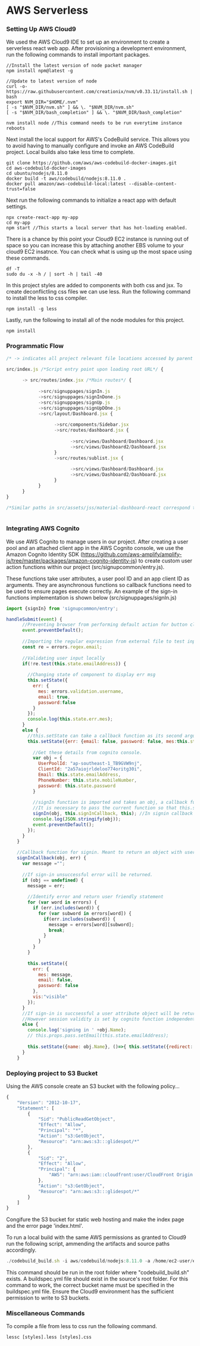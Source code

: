 # AWS Serverless


### Setting Up AWS Cloud9
We used the AWS Cloud9 IDE to set up an environment to create a serverless react web app. After provisioning a development environment, run the following commands to install important packages.
```
//Install the latest version of node packet manager
npm install npm@latest -g

//Update to latest version of node
curl -o- https://raw.githubusercontent.com/creationix/nvm/v0.33.11/install.sh | bash
export NVM_DIR="$HOME/.nvm"
[ -s "$NVM_DIR/nvm.sh" ] && \. "$NVM_DIR/nvm.sh"
[ -s "$NVM_DIR/bash_completion" ] && \. "$NVM_DIR/bash_completion"

nvm install node //This command needs to be run everytime instance reboots
```

Next install the local support for AWS's CodeBuild service. This allows you to avoid having to manually configure and invoke an AWS CodeBuild project. Local builds also take less time to complete. 
```
git clone https://github.com/aws/aws-codebuild-docker-images.git
cd aws-codebuild-docker-images
cd ubuntu/nodejs/8.11.0
docker build -t aws/codebuild/nodejs:8.11.0 .
docker pull amazon/aws-codebuild-local:latest --disable-content-trust=false
```

Next run the following commands to initialize a react app with default settings.
```
npx create-react-app my-app
cd my-app
npm start //This starts a local server that has hot-loading enabled.
```

There is a chance by this point your Cloud9 EC2 instance is running out of space so you can increase this by attaching another EBS volume to your cloud9 EC2 insatnce. You can check what is using up the most space using these commands.
```
df -T 
sudo du -x -h / | sort -h | tail -40
```

In this project styles are added to components with both css and jsx. To create deconflictling css files we can use less. Run the following command to install the less to css compiler.
```
npm install -g less
```

Lastly, run the following to install all of the node modules for this project.
```
npm install
```

### Programmatic Flow

```javascript
/* -> indicates all project relevant file locations accessed by parent path */

src/index.js /*Script entry point upon loading root URL*/ {
      
      -> src/routes/index.jsx /*Main routes*/ {
            
            ->src/signuppages/signIn.js
            ->src/signuppages/signInDone.js
            ->src/signuppages/signUp.js
            ->src/signuppages/signUpDOne.js
            ->src/layout/Dashboard.jsx {
            
                  ->src/components/Sidebar.jsx
                  ->src/routes/dashboard.jsx {
                  
                        ->src/views/Dashboard/Dashboard.jsx
                        ->src/views/Dashboard2/Dashboard.jsx
                  }
                  ->src/routes/sublist.jsx {
                        
                        ->src/views/Dashboard/Dashboard.jsx
                        ->src/views/Dashboard2/Dashboard.jsx
                  }
            }
      }
}

/*Similar paths in src/assets/jss/material-dashboard-react correspond to styles of components in src/components, src/views and src/layout*/
      
```

### Integrating AWS Cognito

We use AWS Cognito to manage users in our project. After creating a user pool and an attached client app in the AWS Cognito console, we use the Amazon Cognito Identity SDK (https://github.com/aws-amplify/amplify-js/tree/master/packages/amazon-cognito-identity-js) to create custom user action functions within our project (src/signupcommon/entry.js). 

These functions take user attributes, a user pool ID and an app client ID as arguments. They are asynchronous functions so callback functions need to be used to ensure pages execute correctly. An example of the sign-in functions implementation is shown below (src/signuppages/signIn.js)
```javascript
import {signIn} from 'signupcommon/entry';

handleSubmit(event) {
      //Preventing browser from performing default action for button click
      event.preventDefault();
      
      //Importing the regular expression from external file to test inputs.
      const re = errors.regex.email; 
      
      //Validating user input locally
      if(!re.test(this.state.emailAddress)) { 
      
        //Changing state of component to display err msg
        this.setState({ 
          err: {
            mes: errors.validation.username,
            email: true,
            password:false
          }
        });
        console.log(this.state.err.mes);
      }
      else {
        //this.setState can take a callback function as its second argument, whcih is called only after state is set.
        this.setState({err: {email: false, password: false, mes:this.state.err.mes}}, () => {
          
          //Get these details from cognito console.
          var obj = {
            UserPoolId: "ap-southeast-1_TB9GVW9nj",
            ClientId: "2a57aiojrldeloo774oritg30i",
            Email: this.state.emailAddress,
            PhoneNumber: this.state.mobileNumber,
            password: this.state.password
          }
          
          //signIn function is imported and takes an obj, a callback function and the current component as its arguments.
          //It is necessary to pass the current function so that this.setState can be called in the callback function.
          signIn(obj, this.signInCallback, this); //In signin callback 
          console.log(JSON.stringify(obj));
          event.preventDefault();
        });  
      }
    }
    
    //Callback function for signin. Meant to return an object with user attributes if sign-in successful.
    signInCallback(obj, err) {
      var message ="";
      
      //If sign-in unsuccessful error will be returned.
      if (obj == undefined) {
        message = err;
        
        //Identify error and return user friendly statement
        for (var word in errors) {
          if (err.includes(word)) {
            for (var subword in errors[word]) {
              if(err.includes(subword)) {
                message = errors[word][subword]; 
                break;
              }
            }
          }
        }
        
        this.setState({
          err: {
            mes: message,
            email: false,
            password: false
          },
          vis:"visible"
        });
      }
      //If sign-in is succsessful a user attribute object will be returned.
      //However session validity is set by cognito function independently in browser cache.
      else {
        console.log('signing in ' +obj.Name);
        // this.props.pass.setEmail(this.state.emailAddress);
      
        this.setState({name: obj.Name}, ()=>{ this.setState({redirect: true})});
      }
    }
```

### Deploying project to S3 Bucket

Using the AWS console create an S3 bucket with the following policy...
```javascript
{
    "Version": "2012-10-17",
    "Statement": [
        {
            "Sid": "PublicReadGetObject",
            "Effect": "Allow",
            "Principal": "*",
            "Action": "s3:GetObject",
            "Resource": "arn:aws:s3:::glidespot/*"
        },
        {
            "Sid": "2",
            "Effect": "Allow",
            "Principal": {
                "AWS": "arn:aws:iam::cloudfront:user/CloudFront Origin Access Identity E126T29NFER3GR"
            },
            "Action": "s3:GetObject",
            "Resource": "arn:aws:s3:::glidespot/*"
        }
    ]
}
```

Congifure the S3 bucket for static web hosting and make the index page and the error page 'index.html'.

To run a local build with the same AWS permissions as granted to Cloud9 run the following script, ammending the artifacts and source paths accordingly.
```javascript
./codebuild_build.sh -i aws/codebuild/nodejs:8.11.0 -a /home/ec2-user/environment/artifacts -s /home/ec2-user/environment/signUpInt -c
```

This command should be run in the root folder where "codebuild_build.sh" exists. A buildspec.yml file should exist in the source's root folder. For this command to work, the correct bucket name must be specified in the buildspec.yml file. Ensure the Cloud9 environment has the sufficient permission to write to S3 buckets.

### Miscellaneous Commands

To compile a file from less to css run the following command.
```
lessc [styles].less [styles].css 
```

